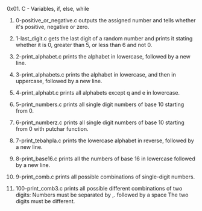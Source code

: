 0x01. C - Variables, if, else, while

1. 0-positive_or_negative.c outputs the assigned number and tells whether it's positive, negative or zero.

2. 1-last_digit.c gets the last digit of a random number and prints it stating whether it is 0, greater than 5, or less than 6 and not 0.

3. 2-print_alphabet.c prints the alphabet in lowercase, followed by a new line.

4. 3-print_alphabets.c prints the alphabet in lowercase, and then in uppercase, followed by a new line.

5. 4-print_alphabt.c prints all  alphabets except q and e in lowercase.

6. 5-print_numbers.c prints all single digit numbers of base 10 starting from 0.

7. 6-print_numberz.c prints all single digit numbers of base 10 starting from 0 with putchar function.

8. 7-print_tebahpla.c prints the lowercase alphabet in reverse, followed by a new line.

9. 8-print_base16.c prints all the numbers of base 16 in lowercase followed by a new line.

10. 9-print_comb.c prints all possible combinations of single-digit numbers.

11. 100-print_comb3.c prints all possible different combinations of two digits:
    Numbers must be separated by ,. followed by a space
    The two digits must be different.